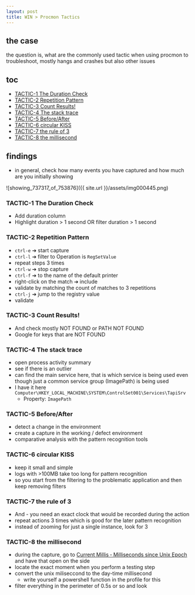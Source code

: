 ```yaml
---
layout: post
title: WIN > Procmon Tactics
---
```

## the case	
the question is, what are the commonly used tactic when using procmon to troubleshoot, mostly hangs and crashes but also other issues

## toc
<!-- TOC -->

- [TACTIC-1 The Duration Check](#tactic-1-the-duration-check)
- [TACTIC-2 Repetition Pattern](#tactic-2-repetition-pattern)
- [TACTIC-3 Count Results!](#tactic-3-count-results)
- [TACTIC-4 The stack trace](#tactic-4-the-stack-trace)
- [TACTIC-5 Before/After](#tactic-5-beforeafter)
- [TACTIC-6 circular KISS](#tactic-6-circular-kiss)
- [TACTIC-7 the rule of 3](#tactic-7-the-rule-of-3)
- [TACTIC-8 the millisecond](#tactic-8-the-millisecond)

<!-- /TOC -->

## findings
* in general, check how many events you have captured and how much are you initially showing

![showing_737317_of_753876]({{ site.url }}/assets/img000445.png)

### TACTIC-1 The Duration Check
* Add duration column
* Highlight duration > 1 second OR filter duration > 1 second

### TACTIC-2 Repetition Pattern
* `ctrl-e` ➔ start capture
* `ctrl-l` ➔ filter to Operation is `RegSetValue`
* repeat steps 3 times
* `ctrl-w` ➔ stop capture
* `ctrl-f` ➔ to the name of the default printer
* right-click on the match ➔ include 
* validate by matching the count of matches to 3 repetitions
* `ctrl-j` ➔ jump to the registry value
* validate 

### TACTIC-3 Count Results!
* And check mostly NOT FOUND or PATH NOT FOUND
* Google for keys that are NOT FOUND

### TACTIC-4 The stack trace
* open process activity summary
* see if there is an outlier
* can find the main service here, that is which service is being used even though just a common service group (ImagePath) is being used 
* I have it here `Computer\HKEY_LOCAL_MACHINE\SYSTEM\ControlSet001\Services\TapiSrv`
    * Property: `ImagePath`

### TACTIC-5 Before/After
* detect a change in the environment
* create a capture in the working / defect environment 
* comparative analysis with the pattern recognition tools

### TACTIC-6 circular KISS
* keep it small and simple
* logs with >100MB take too long for pattern recognition
* so you start from the filtering to the problematic application and then keep removing filters

### TACTIC-7 the rule of 3
* And - you need an exact clock that would be recorded during the action
* repeat actions 3 times which is good for the later pattern recognition
* instead of zooming for just a single instance, look for 3 

### TACTIC-8 the millisecond
* during the capture, go to [Current Millis ‐ Milliseconds since Unix Epoch](https://currentmillis.com/) and have that open on the side
* locate the exact moment when you perform a testing step
* convert the unix miliseccond to the day-time millisecond
    * write yourself a powershell function in the profile for this
* filter everything in the perimeter of 0.5s or so and look